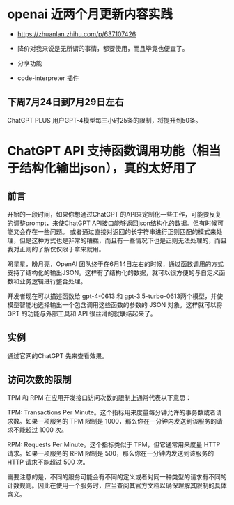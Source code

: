 # openai 近两个月更新内容实践


- https://zhuanlan.zhihu.com/p/637107426

 - 降价对我来说是无所谓的事情，都要使用，而且毕竟也便宜了。
 - 分享功能
 - code-interpreter 插件





## 下周7月24日到7月29日左右 

ChatGPT PLUS 用户GPT-4模型每三小时25条的限制，将提升到50条。



# ChatGPT API 支持函数调用功能（相当于结构化输出json），真的太好用了

## 前言
开始的一段时间，如果你想通过ChatGPT 的API来定制化一些工作，可能要反复的调整prompt，来使ChatGPT API接口能够返回json结构化的数据。但有时候可能又会存在一些问题。 
或者通过直接对返回的长字符串进行正则匹配的模式来处理，但是这种方式也是非常的糟糕，而且有一些情况下也是正则无法处理的，而且我对正则的了解仅仅限于拿来就用。

盼星星，盼月亮，OpenAI 团队终于在6月14日左右的时候，通过函数调用的方式支持了结构化的输出JSON。这样有了结构化的数据，就可以很方便的与自定义函数和业务逻辑进行整合处理。

开发者现在可以描述函数给 gpt-4-0613 和 gpt-3.5-turbo-0613两个模型，并使模型智能地选择输出一个包含调用这些函数的参数的 JSON 对象。这样就可以将 GPT 的功能与外部工具和 API 很丝滑的就联结起来了。

## 实例
通过官网的ChatGPT 先来查看效果。




## 访问次数的限制

TPM 和 RPM 在应用开发接口访问次数的限制上通常代表以下意思：

TPM: Transactions Per Minute。这个指标用来度量每分钟允许的事务数或者请求数。如果一项服务的 TPM 限制是 1000，那么你在一分钟内发送到该服务的请求不能超过 1000 次。

RPM: Requests Per Minute。这个指标类似于 TPM，但它通常用来度量 HTTP 请求。如果一项服务的 RPM 限制是 500，那么你在一分钟内发送到该服务的 HTTP 请求不能超过 500 次。

需要注意的是，不同的服务可能会有不同的定义或者对同一种类型的请求有不同的计数规则。因此在使用一个服务时，应当查阅其官方文档以确保理解其限制的具体含义。